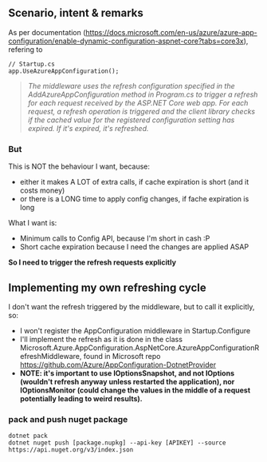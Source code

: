 
## Scenario, intent & remarks
As per documentation (https://docs.microsoft.com/en-us/azure/azure-app-configuration/enable-dynamic-configuration-aspnet-core?tabs=core3x), refering to 
```
// Startup.cs
app.UseAzureAppConfiguration();
```

> _The middleware uses the refresh configuration specified in the AddAzureAppConfiguration method in Program.cs to trigger a refresh for each request received by the ASP.NET Core web app. For each request, a refresh operation is triggered and the client library checks if the cached value for the registered configuration setting has expired. If it's expired, it's refreshed._

### But
This is NOT the behaviour I want, because:
- either it makes A LOT of extra calls, if cache expiration is short (and it costs money)
- or there is a LONG time to apply config changes, if fache expiration is long

What I want is:
- Minimum calls to Config API, because I'm short in cash :P
- Short cache expiration because I need the changes are applied ASAP

**So I need to trigger the refresh requests explicitly**

## Implementing my own refreshing cycle
I don't want the refresh triggered by the middleware, but to call it explicitly, so:
- I won't register the AppConfiguration middleware in Startup.Configure
- I'll implement the refresh as it is done in the class Microsoft.Azure.AppConfiguration.AspNetCore.AzureAppConfigurationRefreshMiddleware, found in Microsoft repo https://github.com/Azure/AppConfiguration-DotnetProvider
- **NOTE: it's important to use IOptionsSnapshot, and not IOptions (wouldn't refresh anyway unless restarted the application), nor IOptionsMonitor (could change the values in the middle of a request potentially leading to weird results).**

### pack and push nuget package
```
dotnet pack
dotnet nuget push [package.nupkg] --api-key [APIKEY] --source https://api.nuget.org/v3/index.json
```